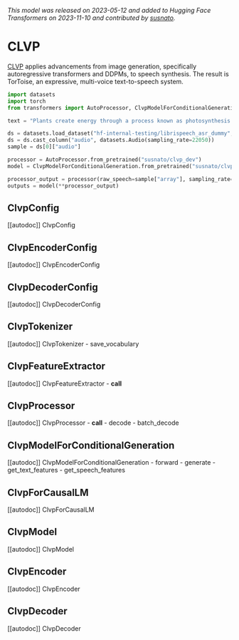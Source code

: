 <!--Copyright 2023 The HuggingFace Team. All rights reserved.

Licensed under the Apache License, Version 2.0 (the "License"); you may not use this file except in compliance with
the License. You may obtain a copy of the License at

http://www.apache.org/licenses/LICENSE-2.0

Unless required by applicable law or agreed to in writing, software distributed under the License is distributed on
an "AS IS" BASIS, WITHOUT WARRANTIES OR CONDITIONS OF ANY KIND, either express or implied. See the License for the
specific language governing permissions and limitations under the License.

⚠️ Note that this file is in Markdown but contain specific syntax for our doc-builder (similar to MDX) that may not be
rendered properly in your Markdown viewer.

-->
*This model was released on 2023-05-12 and added to Hugging Face Transformers on 2023-11-10 and contributed by [susnato](https://huggingface.co/susnato).*

# CLVP

[CLVP](https://huggingface.co/papers/2305.07243) applies advancements from image generation, specifically autoregressive transformers and DDPMs, to speech synthesis. The result is TorToise, an expressive, multi-voice text-to-speech system.

<hfoptions id="usage">
<hfoption id="ClvpModelForConditionalGeneration">

```py
import datasets
import torch
from transformers import AutoProcessor, ClvpModelForConditionalGeneration

text = "Plants create energy through a process known as photosynthesis."

ds = datasets.load_dataset("hf-internal-testing/librispeech_asr_dummy", "clean", split="validation")
ds = ds.cast_column("audio", datasets.Audio(sampling_rate=22050))
sample = ds[0]["audio"]

processor = AutoProcessor.from_pretrained("susnato/clvp_dev")
model = ClvpModelForConditionalGeneration.from_pretrained("susnato/clvp_dev", dtype="auto")

processor_output = processor(raw_speech=sample["array"], sampling_rate=sample["sampling_rate"], text=text, return_tensors="pt")
outputs = model(**processor_output)
```

</hfoption>
</hfoptions>

## ClvpConfig

[[autodoc]] ClvpConfig

## ClvpEncoderConfig

[[autodoc]] ClvpEncoderConfig

## ClvpDecoderConfig

[[autodoc]] ClvpDecoderConfig

## ClvpTokenizer

[[autodoc]] ClvpTokenizer
    - save_vocabulary

## ClvpFeatureExtractor

[[autodoc]] ClvpFeatureExtractor
    - __call__

## ClvpProcessor

[[autodoc]] ClvpProcessor
    - __call__
    - decode
    - batch_decode

## ClvpModelForConditionalGeneration

[[autodoc]] ClvpModelForConditionalGeneration
    - forward
    - generate
    - get_text_features
    - get_speech_features

## ClvpForCausalLM

[[autodoc]] ClvpForCausalLM

## ClvpModel

[[autodoc]] ClvpModel

## ClvpEncoder

[[autodoc]] ClvpEncoder

## ClvpDecoder

[[autodoc]] ClvpDecoder

